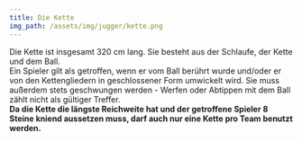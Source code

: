 ```yaml
---
title: Die Kette
img_path: /assets/img/jugger/kette.png
---
```

Die Kette ist insgesamt 320 cm lang. Sie besteht aus der Schlaufe, der Kette und dem Ball.    
Ein Spieler gilt als getroffen, wenn er vom Ball berührt wurde und/oder er von den Kettengliedern in geschlossener Form umwickelt wird. Sie muss außerdem stets geschwungen werden - Werfen oder Abtippen mit dem Ball zählt nicht als gültiger Treffer.    
**Da die Kette die längste Reichweite hat und der getroffene Spieler 8 Steine kniend aussetzen muss, darf auch nur eine Kette pro Team benutzt werden.**
